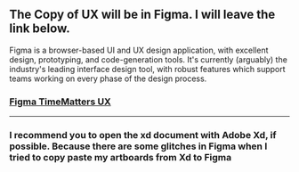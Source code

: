 ## The Copy of UX will be in Figma. I will leave the link below.

Figma is a browser-based UI and UX design application, with excellent design, prototyping, and code-generation tools. It's currently (arguably) the industry's leading interface design tool, with robust features which support teams working on every phase of the design process. 

### [Figma TimeMatters UX](https://www.figma.com/file/BxM7fsW4xBH6Ji73AB5xr7/Time-Matters?node-id=0%3A1)
---
### I recommend you to open the xd document with Adobe Xd, if possible. Because there are some glitches in Figma when I tried to copy paste my artboards from Xd to Figma

